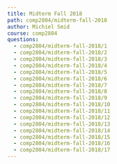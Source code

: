 ```yaml
---
title: Midterm Fall 2018
path: comp2804/midterm-fall-2018
author: Michiel Smid
course: comp2804
questions:
  - comp2804/midterm-fall-2018/1
  - comp2804/midterm-fall-2018/2
  - comp2804/midterm-fall-2018/3
  - comp2804/midterm-fall-2018/4
  - comp2804/midterm-fall-2018/5
  - comp2804/midterm-fall-2018/6
  - comp2804/midterm-fall-2018/7
  - comp2804/midterm-fall-2018/8
  - comp2804/midterm-fall-2018/9
  - comp2804/midterm-fall-2018/10
  - comp2804/midterm-fall-2018/11
  - comp2804/midterm-fall-2018/12
  - comp2804/midterm-fall-2018/13
  - comp2804/midterm-fall-2018/14
  - comp2804/midterm-fall-2018/15
  - comp2804/midterm-fall-2018/16
  - comp2804/midterm-fall-2018/17
---
```

